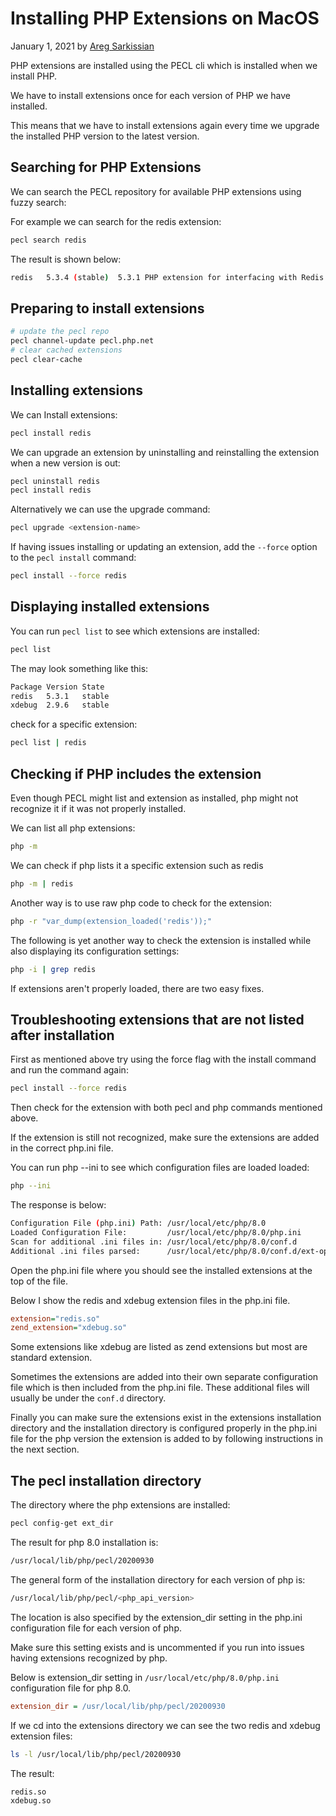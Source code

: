 # Installing PHP Extensions on MacOS

January 1, 2021 by [Areg Sarkissian](https://aregsar.com/about)

PHP extensions are installed using the PECL cli which is installed when we install PHP.

We have to install extensions once for each version of PHP we have installed.

This means that we have to install extensions again every time we upgrade the installed PHP version to the latest version.

## Searching for PHP Extensions

We can search the PECL repository for available PHP extensions using fuzzy search:

For example we can search for the redis extension:

```bash
pecl search redis
```

The result is shown below:

```bash
redis   5.3.4 (stable)  5.3.1 PHP extension for interfacing with Redis
```

## Preparing to install extensions

```bash
# update the pecl repo
pecl channel-update pecl.php.net
# clear cached extensions
pecl clear-cache
```

## Installing extensions

We can Install extensions:

```bash
pecl install redis
```

We can upgrade an extension by uninstalling and reinstalling the extension when a new version is out:

```bash
pecl uninstall redis
pecl install redis
```

Alternatively we can use the upgrade command:

```bash
pecl upgrade <extension-name>
```

If having issues installing or updating an extension, add the `--force` option to the `pecl install` command:

```bash
pecl install --force redis
```

## Displaying installed extensions

You can run `pecl list` to see which extensions are installed:

```bash
pecl list
```

The may look something like this:

```bash
Package Version State
redis   5.3.1   stable
xdebug  2.9.6   stable
```

check for a specific extension:

```bash
pecl list | redis
```

## Checking if PHP includes the extension

Even though PECL might list and extension as installed, php might not recognize it if it was not properly installed.

We can list all php extensions:

```bash
php -m
```

We can check if php lists it a specific extension such as redis

```bash
php -m | redis
```

Another way is to use raw php code to check for the extension:

```bash
php -r "var_dump(extension_loaded('redis'));"
```

The following is yet another way to check the extension is installed while also displaying its configuration settings:

```bash
php -i | grep redis
```

If extensions aren't properly loaded, there are two easy fixes.

## Troubleshooting extensions that are not listed after installation

First as mentioned above try using the force flag with the install command and run the command again:

```bash
pecl install --force redis
```

Then check for the extension with both pecl and php commands mentioned above.

If the extension is still not recognized, make sure the extensions are added in the correct php.ini file.

You can run php --ini to see which configuration files are loaded loaded:

```bash
php --ini
```

The response is below:

```bash
Configuration File (php.ini) Path: /usr/local/etc/php/8.0
Loaded Configuration File:         /usr/local/etc/php/8.0/php.ini
Scan for additional .ini files in: /usr/local/etc/php/8.0/conf.d
Additional .ini files parsed:      /usr/local/etc/php/8.0/conf.d/ext-opcache.ini

```

Open the php.ini file where you should see the installed extensions at the top of the file.

Below I show the redis and xdebug extension files in the php.ini file.

```ini
extension="redis.so"
zend_extension="xdebug.so"
```

Some extensions like xdebug are listed as zend extensions but most are standard extension.

Sometimes the extensions are added into their own separate configuration file which is then included from the php.ini file. These additional files will usually be under the `conf.d` directory.

Finally you can make sure the extensions exist in the extensions installation directory and the installation directory is configured properly in the php.ini file for the php version the extension is added to by following instructions in the next section.

## The pecl installation directory

The directory where the php extensions are installed:

```bash
pecl config-get ext_dir
```

The result for php 8.0 installation is:

```bash
/usr/local/lib/php/pecl/20200930
```

The general form of the installation directory for each version of php is:

```bash
/usr/local/lib/php/pecl/<php_api_version>
```

The location is also specified by the extension_dir setting in the php.ini configuration file for each version of php.

Make sure this setting exists and is uncommented if you run into issues having extensions recognized by php.

Below is extension_dir setting in `/usr/local/etc/php/8.0/php.ini` configuration file for php 8.0.

```ini
extension_dir = /usr/local/lib/php/pecl/20200930
```

If we cd into the extensions directory we can see the two redis and xdebug extension files:

```bash
ls -l /usr/local/lib/php/pecl/20200930
```

The result:

```bash
redis.so
xdebug.so
```
